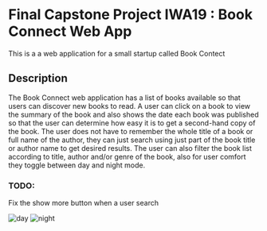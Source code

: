 # Final Capstone Project IWA19 : Book Connect Web App

This is a a web application for a small startup called Book Contect


## Description

The Book Connect web application has a list of books available so that users can discover new books to read. A user can click on a book to view the summary of the book and also shows the date each book was published so that the user can determine how easy it is to get a second-hand copy of the book. The user does not have to remember the whole title of a book or full name of the author, they can just search using just part of the book title or author name to get desired results. The user can also filter the book list according to title, author and/or genre of the book, also for user comfort they toggle between day and night mode.

### TODO:
Fix the show more button when a user search

![day](https://user-images.githubusercontent.com/86657040/234722281-9289606b-4722-4254-9578-b94b3c2ac199.png)
![night](https://user-images.githubusercontent.com/86657040/234722633-c853d5bc-0944-4a27-b08e-04c68c0f89a0.png)
